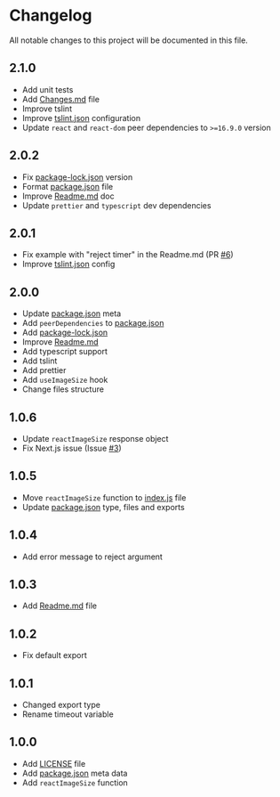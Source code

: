 # Changelog
All notable changes to this project will be documented in this file.

## 2.1.0

- Add unit tests
- Add [Changes.md](Changes.md) file
- Improve tslint
- Improve [tslint.json](tslint.json) configuration
- Update `react` and `react-dom` peer dependencies to `>=16.9.0` version

## 2.0.2
- Fix [package-lock.json](package-lock.json) version
- Format [package.json](package.json) file
- Improve [Readme.md](Readme.md) doc
- Update `prettier` and `typescript` dev dependencies 

## 2.0.1
- Fix example with "reject timer" in the Readme.md (PR [#6](https://github.com/andreyk1512/react-image-size/pull/6))
- Improve [tslint.json](tslint.json) config

## 2.0.0
- Update [package.json](package.json) meta
- Add `peerDependencies` to [package.json](package.json)
- Add [package-lock.json](package-lock.json)
- Improve [Readme.md](Readme.md)
- Add typescript support
- Add tslint
- Add prettier
- Add `useImageSize` hook
- Change files structure

## 1.0.6
- Update `reactImageSize` response object
- Fix Next.js issue (Issue [#3](https://github.com/andreyk1512/react-image-size/issues/3))

## 1.0.5
- Move `reactImageSize` function to [index.js](index.js) file
- Update [package.json](package.json) type, files and exports

## 1.0.4
- Add error message to reject argument

## 1.0.3
- Add [Readme.md](Readme.md) file

## 1.0.2
- Fix default export

## 1.0.1
- Changed export type
- Rename timeout variable

## 1.0.0
- Add [LICENSE](LICENSE) file
- Add [package.json](package.json) meta data
- Add `reactImageSize` function